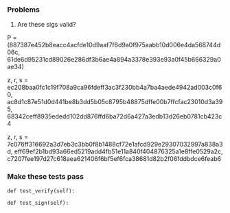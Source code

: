### Problems

1. Are these sigs valid?

P = (887387e452b8eacc4acfde10d9aaf7f6d9a0f975aabb10d006e4da568744d06c, 61de6d95231cd89026e286df3b6ae4a894a3378e393e93a0f45b666329a0ae34)

z, r, s = ec208baa0fc1c19f708a9ca96fdeff3ac3f230bb4a7ba4aede4942ad003c0f60, ac8d1c87e51d0d441be8b3dd5b05c8795b48875dffe00b7ffcfac23010d3a395, 68342ceff8935ededd102dd876ffd6ba72d6a427a3edb13d26eb0781cb423c4

z, r, s = 7c076ff316692a3d7eb3c3bb0f8b1488cf72e1afcd929e29307032997a838a3d, eff69ef2b1bd93a66ed5219add4fb51e11a840f404876325a1e8ffe0529a2c, c7207fee197d27c618aea621406f6bf5ef6fca38681d82b2f06fddbdce6feab6

### Make these tests pass

    def test_verify(self):
    
    def test_sign(self):